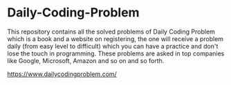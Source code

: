 # Daily-Coding-Problem
This repository contains all the solved problems of Daily Coding Problem which is a book and a website on registering, the one will receive a problem daily (from easy level to difficult) which you can have a practice and don't lose the touch in programming. These problems are asked in top companies like Google, Microsoft, Amazon and so on and so forth. 

https://www.dailycodingproblem.com/
